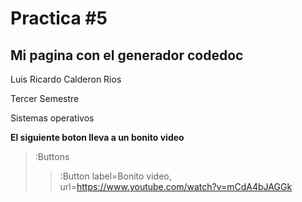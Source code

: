 # Practica #5
## Mi pagina con el generador codedoc

Luis Ricardo Calderon Rios

Tercer Semestre

Sistemas operativos


 __El siguiente boton lleva a un bonito video__
> :Buttons
> > :Button label=Bonito video, url=https://www.youtube.com/watch?v=mCdA4bJAGGk

